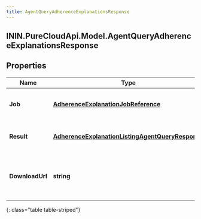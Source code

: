 ```yaml
---
title: AgentQueryAdherenceExplanationsResponse
---
```

## ININ.PureCloudApi.Model.AgentQueryAdherenceExplanationsResponse

## Properties

|Name | Type | Description | Notes|
|------------ | ------------- | ------------- | -------------|
| **Job** | [**AdherenceExplanationJobReference**](AdherenceExplanationJobReference.html) | The asynchronous job handling the query | [optional] |
| **Result** | [**AdherenceExplanationListingAgentQueryResponse**](AdherenceExplanationListingAgentQueryResponse.html) | The result of the query. May come via notification | [optional] |
| **DownloadUrl** | **string** | The URL from which to download the result. May come via notification | [optional] |
{: class="table table-striped"}


